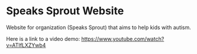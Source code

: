 # Speaks Sprout Website
Website for organization (Speaks Sprout) that aims to help kids with autism.

Here is a link to a video demo: https://www.youtube.com/watch?v=ATIfLXZYwb4
